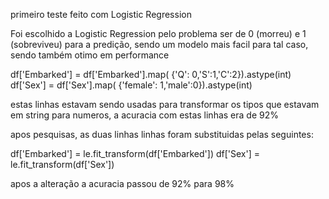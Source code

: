 primeiro teste feito com Logistic Regression

Foi escolhido a Logistic Regression pelo problema ser de 0 (morreu) e 1 (sobreviveu) para a predição, sendo um modelo mais facil para tal caso, sendo também otimo em performance

df['Embarked'] = df['Embarked'].map( {'Q': 0,'S':1,'C':2}).astype(int)
df['Sex'] = df['Sex'].map( {'female': 1,'male':0}).astype(int)

estas linhas estavam sendo usadas para transformar os tipos que estavam em string para numeros, a acuracia com estas linhas era de 92%

apos pesquisas, as duas linhas linhas foram substituidas pelas seguintes:

df['Embarked'] = le.fit_transform(df['Embarked'])
df['Sex'] = le.fit_transform(df['Sex'])

apos a alteração a acuracia passou de 92% para 98%
